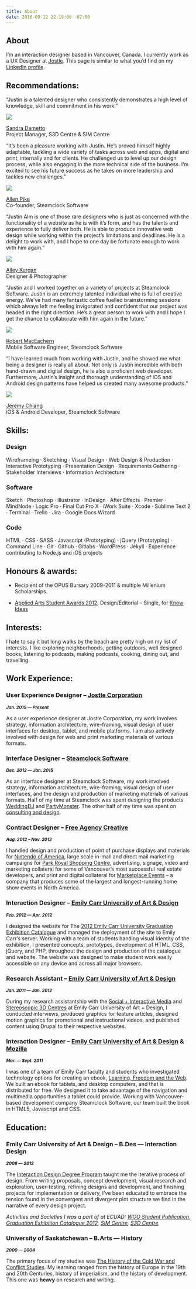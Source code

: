 ```yaml
---
title: About
date: 2016-09-12 22:19:00 -07:00
---
```


<article class="cf">
    <div class="fl ph3 pb3 f4-m ph4-ns f3-l lh-copy measure">
        <h1>About</h1>
        <p>I’m an interaction designer based in Vancouver, Canada. I currently work as a UX Designer at <a href="http://www.jostle.me/">Jostle</a>. This page is similar to what you’d find on my <a href="https://www.linkedin.com/in/justin-alm-8611b412" title="Justin Alm on LinkedIn" target="_blank">LinkedIn profile</a>.</p>
    </div>
    <div class="cf">
        <div class="fl w-100 ph3 ph4-ns mb2 lh-title">
            <h2><strong>Recommendations:</strong></h2>
        </div>
    </div>
    <div class="cf pb3">
        <div class="fl w-100 f4 ph3 mb3 ph4-ns lh-copy">
            <p class="f5 f3-ns f2-l lh-copy lh-title-l mv0 measure">“Justin is a talented designer who consistently demonstrates a high level of knowledge, skill and commitment in his work.”</p>
            <div class="dt mt3">
                <div class="dtc v-mid pr3">
                    <img class="mw3 ba b--black-20 br-100" src="/uploads/sandraDametto.jpg">
                </div>
                <div class="dtc v-mid">
                    <p class="f6 mt0"><a href="https://www.linkedin.com/in/sandradametto">Sandra Dametto</a><br><span class="silver">Project Manager, S3D Centre &amp; SIM Centre</span></p>
                </div>
            </div>
        </div>
    </div>
    <div class="cf pb4">
        <div class="fl w-100 w-50-ns ph3 mb4 ph4-ns lh-copy">
            <p class="f5 f4-ns f4-l mv0">“It’s been a pleasure working with Justin. He’s proved himself highly adaptable, tackling a wide variety of tasks across web and apps, digital and print, internally and for clients. He challenged us to level up our design process, while also engaging in the more technical side of the business. I’m excited to see his future success as he takes on more leadership and tackles new challenges.”</p>
            <div class="dt mt3">
                <div class="dtc v-mid pr3">
                    <img class="mw3 br-100 ba b--black-20" src="/uploads/allenPike.jpg">
                </div>
                <div class="dtc v-mid">
                    <p class="f6 mt0"><a href="http://ca.linkedin.com/in/allenpike">Allen Pike</a><br><span class="silver">Co-founder, Steamclock Software</span></p>
                </div>
            </div>
        </div>
        <div class="fl w-100 w-50-ns f4 ph3 ph4-ns lh-copy">
            <p class="f5 f4-ns f4-l mv0">“Justin Alm is one of those rare designers who is just as concerned with the functionality of a website as he is with it’s form, and has the talents and experience to fully deliver both. He is able to produce innovative web design while working within the project’s limitations and deadlines. He is a delight to work with, and I hope to one day be fortunate enough to work with him again.”</p>
            <div class="dt mt3">
                <div class="dtc v-mid pr3">
                    <img class="mw3 ba b--black-20 br-100" src="/uploads/alleyKurgan.jpg">
                </div>
                <div class="dtc v-mid">
                    <p class="f6 mt0"><a href="http://alleykurgan.com/">Alley Kurgan</a><br><span class="silver">Designer &amp; Photographer</span></p>
                </div>
            </div>
        </div>
    </div>
    <div class="cf">
        <div class="fl w-100 w-50-ns f4 ph3 ph4-ns mb4 lh-copy">
            <p class="f5 f4-ns f4-l mv0 ">“Justin and I worked together on a variety of projects at Steamclock Software. Justin is an extremely talented individual who is full of creative energy. We’ve had many fantastic coffee fuelled brainstorming sessions which always left me feeling invigorated and confident that our project was headed in the right direction. He’s a great person to work with and I hope I get the chance to collaborate with him again in the future.”</p>
            <div class="dt mt3">
                <div class="dtc v-mid pr3">
                    <img class="mw3 ba b--black-20 br-100" src="/uploads/robMacEachern.jpg">
                </div>
                <div class="dtc v-mid">
                    <p class="f6 mt0"><a href="https://ca.linkedin.com/in/robmaceachern">Robert MacEachern</a><br><span class="silver">Mobile Software Engineer, Steamclock Software</span></p>
                </div>
            </div>
        </div>
        <div class="fl w-100 w-50-ns f4 ph3 ph4-ns mb3 lh-copy">
            <p class="f5 f4-ns f4-l mv0 ">“I have learned much from working with Justin, and he showed me what being a designer is really all about. Not only is Justin incredible with both hand-drawn and digital design, he is also a proficient web developer. Furthermore, Justin’s insight and thorough understanding of iOS and Android design patterns have helped us created many awesome products.”</p>
            <div class="dt mt3">
                <div class="dtc v-mid pr3">
                    <img class="mw3 ba b--black-20 br-100" src="/uploads/jeremyChiang.jpg">
                </div>
                <div class="dtc v-mid">
                    <p class="f6 mt0"><a href="https://ca.linkedin.com/in/chiangjeremy">Jeremy Chiang</a><br><span class="silver">iOS & Android Developer, Steamclock Software</span></p>
                </div>
            </div>
        </div>
    </div>
    <div class="cf">
        <div class="fl ph3 mb2 ph4-ns lh-title">
            <h2><strong>Skills:</strong></h2>
        </div>
    </div>
    <div class="cf">
        <div class="fl w-100 w-50-ns w-33-l ph3 ph4-ns mb2 lh-copy">
            <h3 class="mv0"><strong>Design</strong></h3>
            <p>Wireframeing · Sketching · Visual Design · Web Design &amp; Production · Interactive Prototyping · Presentation Design · Requirements Gathering · Stakeholder Interviews · Information Architecture</p>
        </div>
        <div class="fl w-100 w-50-ns w-33-l ph3 mb2 ph4-ns lh-copy">
            <h3 class="mv0"><strong>Software</strong></h3>
            <p>Sketch · Photoshop · Illustrator · InDesign · After Effects · Premier · MindNode · Logic Pro · Final Cut Pro X · iWork Suite · Xcode · Sublime Text 2 · Terminal · Trello · Jira · Google Docs Wizard</p>
        </div>
        <div class="fl w-100 w-50-ns w-33-l ph3 mb2 ph4-ns lh-copy">
            <h3 class="mv0"><strong>Code</strong></h3>
            <p>HTML · CSS · SASS · Javascript (Prototyping) · jQuery (Prototyping) · Command Line · Git · Github · Gitlabs · WordPress · Jekyll · Experience contributing to Node.js and iOS projects</p>
        </div>
    </div>
    <div class="cf">
        <div class="fl m-100 w-50-ns w-50-l ph3 mb2 ph4-ns lh-copy">
            <h2 class="lh-title"><strong>Honours &amp; awards:</strong></h2>
            <ul>
                <li><p>Recipient of the OPUS Bursary 2009-2011 &amp; multiple Millenium Scholarships.</p></li>
                <li><p><a href="http://www.appliedartsmag.com/winners_gallery/student/?id=981&amp;year=2012&amp;clip=1">Applied Arts Student Awards 2012</a>, Design/Editorial – Single, for <a href="http://justinalm.com/projects/know-ideas">Know Ideas</a></p></li>
            </ul>
        </div>
        <div class="fl m-100 w-50-ns w-50-l ph3 mb2 ph4-ns lh-copy">
            <h2><strong>Interests:</strong></h2>
            <p>I hate to say it but long walks by the beach are pretty high on my list of interests. I like exploring neighborhoods, getting outdoors, well designed books, listening to podcasts, making podcasts, cooking, dining out, and travelling.</p>
        </div>
    </div>
    <div class="cf">
        <div class="fl ph3 mb2 ph4-ns lh-title">
            <h2><strong>Work Experience:</strong></h2>
        </div>
    </div>
    <!-- Jostle -->
    <div class="cf">
        <div class="fl m-100 w-50-ns w-50-l ph3 mb2 ph4-ns lh-copy">
            <h3 class="mv0 lh-title"><strong>User Experience Designer – <a href="http://www.jostle.me/">Jostle Corporation</a></strong></h3>
            <p class="mt0 silver"><strong><em><small>Jan. 2015 — Present</small></em></strong></p>
            <p>As a user experience designer at Jostle Corporation, my work involves strategy, information architecture, wire-framing, visual design of user interfaces for desktop, tablet, and mobile platforms. I am also actively involved with design for web and print marketing materials of various formats.</p>
        </div>
        <div class="fl m-100 w-50-ns w-50-l ph3 mb2 ph4-ns lh-copy">
            <h3 class="mv0 lh-title"><strong>Interface Designer – <a href="http://www.steamclock.com/">Steamclock Software</a></strong></h3>
            <p class="mt0 silver"><strong><em><small>Dec. 2012 — Jan. 2015</small></em></strong></p>
            <p>As an interface designer at Steamclock Software, my work involved strategy, information architecture, wire-framing, visual design of user interfaces, and the design and production of marketing materials of various formats. Half of my time at Steamclock was spent designing the products <a href="http://www.steamclock.com/weddingdj/">WeddingDJ</a> and <a href="http://www.steamclock.com/partymonster/">PartyMonster</a>. The other half of my time was spent on <a href="http://www.steamclock.com/services/">consulting and design</a>.</p>
        </div>
        <div class="fl m-100 w-50-ns w-50-l ph3 mb2 ph4-ns lh-copy">
            <h3 class="mv0 lh-title"><strong>Contract Designer – <a href="http://freeagencycreative.com/">Free Agency Creative</a></strong></h3>
            <p class="mt0 silver"><strong><em><small>Aug. 2012 – Nov. 2012</small></em></strong></p>
            <p>I handled design and production of point of purchase displays and materials for <a href="http://www.nintendo.com/">Nintendo of America</a>, large scale in-mall and direct mail marketing campaigns for <a href="http://www.shopparkroyal.com/">Park Royal Shopping Centre</a>, advertising, signage, video and marketing collateral for some of Vancouver’s most successful real estate developers, and print and digital collateral for <a href="http://www.nintendo.com/">Marketplace Events</a> – a company that produces some of the largest and longest-running home show events in North America.</p>
        </div>
        <div class="fl m-100 w-50-ns w-50-l ph3 mb2 ph4-ns lh-copy">
            <h3 class="mv0 lh-title"><strong>Interaction Designer – <a href="http://www.ecuad.ca/">Emily Carr University of Art &amp; Design</a></strong></h3>
            <p class="mt0 silver"><strong><em><small>Feb. 2012 — Apr. 2012</small></em></strong></p>
            <p>I designed the website for The <a href="http://grad2012.ecuad.ca/">2012 Emily Carr University Graduation Exhibition Catalogue</a> and managed the deployment of the site to Emily Carr’s server. Working with a team of students handing visual identity of the exhibition, I presented concepts, prototypes, development of HTML, CSS, jQuery, and PHP, throughout the design and production of the catalogue and website. The website was designed to make student work easily accessible on any device and across all major browsers.</p>
        </div>
        <div class="fl m-100 w-50-ns w-50-l ph3 mb2 ph4-ns lh-copy">
            <h3 class="mv0 lh-title"><strong>Research Assistant – <a href="http://www.ecuad.ca/">Emily Carr University of Art &amp; Design</a></strong></h3>
            <p class="mt0 silver"><strong><em><small>Jan. 2011 — Jan. 2012</small></em></strong></p>
            <p>During my research assistantship with the <a href="http://research.ecuad.ca/simcentre/">Social + Interactive Media</a> and <a href="http://research.ecuad.ca/s3dcentre/">Stereoscopic 3D Centres</a> at Emily Carr University of Art + Design, I conducted interviews, produced graphics for feature articles, designed motion graphics for promotional and instructional videos, and published content using Drupal to their respective websites.</p>
        </div>
        <div class="fl m-100 w-50-ns w-50-l ph3 mb2 ph4-ns lh-copy">
            <h3 class="mv0 lh-title"><strong>Interaction Designer – <a href="http://www.ecuad.ca/">Emily Carr University of Art &amp; Design</a> &amp; <a href="https://www.mozilla.org/en-US/">Mozilla</a></strong></h3>
            <p class="mt0 silver"><strong><em><small>Mar. — Sept. 2011</small></em></strong></p>
            <p>I was one of a team of Emily Carr faculty and students who investigated technology options for creating an ebook, <a href="http://learningfreedomandtheweb.org/">Learning, Freedom and the Web</a>. We built an ebook for tablets, and desktop computers, and that is distributed for free. We designed it to take advantage of the navigation and multimedia opportunities a tablet could provide. Working with Vancouver-based development company Steamclock Software, our team built the book in HTML5, Javascript and CSS.</p>
        </div>
    </div>
    <div class="cf">
        <div class="fl ph3 mb2 ph4-ns lh-title">
            <h2><strong>Education:</strong></h2>
        </div>
    </div>
    <div class="cf pb4">
        <div class="fl m-100 w-50-ns w-50-l ph3 mb2 ph4-ns lh-copy">
            <h3 class="mv0 lh-title"><strong>Emily Carr University of Art &amp; Design – B.Des — Interaction Design</strong></h3>
            <p class="mt0 silver"><strong><em><small>2008 — 2012</small></em></strong></p>
            <p>The <a href="http://design.ecuad.ca/">Interaction Design Degree Program</a> taught me the iterative process of design. From writing proposals, concept development, visual research and exploration, user-testing, refining designs and development, and finishing projects for implementation or delivery, I’ve been educated to embrace the tension found in the convergent and divergent plot structure we find in the narrative of every design project.</p>
            <p><em>Activities and Societies I was a part of at ECUAD: <a href="http://www.woopublication.ca/">WOO Student Publication</a>, <a href="http://grad2012.ecuad.ca/">Graduation Exhibition Catalogue 2012</a>, <a href="http://research.ecuad.ca/simcentre/">SIM Centre</a>, <a href="http://research.ecuad.ca/s3dcentre/">S3D Centre</a>.</em></p>
        </div>
        <div class="fl m-100 w-50-ns w-50-l ph3 mb2 ph4-ns lh-copy">
            <h3 class="mv0 lh-title"><strong>University of Saskatchewan – B.Arts — History</strong></h3>
            <p class="mt0 silver"><strong><em><small>2000 — 2004</small></em></strong></p>
            <p>The primary focus of my studies was <a href="http://artsandscience.usask.ca/arts-science/humanities-finearts.php">The History of the Cold War and Conflict Studies</a>. My learning ranged from the history of Europe in the 19th and 20th Centuries, history of imperialism, and the history of development. This one was <strong>heavy</strong> on research and writing.</p>
        </div>
    </div>
</article>